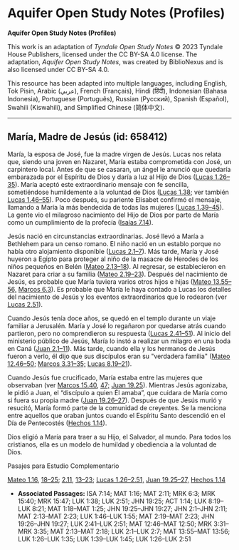# Aquifer Open Study Notes (Profiles)

**Aquifer Open Study Notes (Profiles)**

This work is an adaptation of *Tyndale Open Study Notes* © 2023 Tyndale House Publishers, licensed under the CC BY\-SA 4\.0 license. The adaptation, *Aquifer Open Study Notes*, was created by BiblioNexus and is also licensed under CC BY\-SA 4\.0\.

This resource has been adapted into multiple languages, including English, Tok Pisin, Arabic (عربي), French (Français), Hindi (हिंदी), Indonesian (Bahasa Indonesia), Portuguese (Português), Russian (Русский), Spanish (Español), Swahili (Kiswahili), and Simplified Chinese (简体中文).



--------------------------------

## María, Madre de Jesús (id: 658412)

María, la esposa de José, fue la madre virgen de Jesús. Lucas nos relata que, siendo una joven en Nazaret, María estaba comprometida con José, un carpintero local. Antes de que se casaran, un ángel le anunció que quedaría embarazada por el Espíritu de Dios y daría a luz al Hijo de Dios ([Lucas 1\.26–35](https://ref.ly/Luke1:26-Luke1:35)). María aceptó este extraordinario mensaje con fe sencilla, sometiéndose humildemente a la voluntad de Dios ([Lucas 1\.38](https://ref.ly/Luke1:38); ver también [Lucas 1\.46–55](https://ref.ly/Luke1:46-Luke1:55)). Poco después, su pariente Elisabet confirmó el mensaje, llamando a María la más bendecida de todas las mujeres ([Lucas 1\.39–45](https://ref.ly/Luke1:39-Luke1:45)). La gente vio el milagroso nacimiento del Hijo de Dios por parte de María como un cumplimiento de la profecía ([Isaías 7\.14](https://ref.ly/Isa7:14)).

Jesús nació en circunstancias extraordinarias. José llevó a María a Bethlehem para un censo romano. El niño nació en un establo porque no había otro alojamiento disponible ([Lucas 2\.1–7](https://ref.ly/Luke2:1-Luke2:7)). Más tarde, María y José huyeron a Egipto para proteger al niño de la masacre de Herodes de los niños pequeños en Belén ([Mateo 2\.13–18](https://ref.ly/Matt2:13-Matt2:18)). Al regresar, se establecieron en Nazaret para criar a su familia ([Mateo 2\.19–23](https://ref.ly/Matt2:19-Matt2:23)). Después del nacimiento de Jesús, es probable que María tuviera varios otros hijos e hijas ([Mateo 13\.55–56,](https://ref.ly/Matt13:55-Matt13:56) [Marcos 6\.3](https://ref.ly/Mark6:3)). Es probable que María le haya contado a Lucas los detalles del nacimiento de Jesús y los eventos extraordinarios que lo rodearon (ver [Lucas 2\.51](https://ref.ly/Luke2:51)).

Cuando Jesús tenía doce años, se quedó en el templo durante un viaje familiar a Jerusalén. María y José lo regañaron por quedarse atrás cuando partieron, pero no comprendieron su respuesta ([Lucas 2\.41–51](https://ref.ly/Luke2:41-Luke2:51)). Al inicio del ministerio público de Jesús, María lo instó a realizar un milagro en una boda en Caná ([Juan 2\.1–11](https://ref.ly/John2:1-John2:11)). Más tarde, cuando ella y los hermanos de Jesús fueron a verlo, él dijo que sus discípulos eran su "verdadera familia" ([Mateo 12\.46–50;](https://ref.ly/Matt12:46-Matt12:50) [Marcos 3\.31–35;](https://ref.ly/Mark3:31-Mark3:35) [Lucas 8\.19–21](https://ref.ly/Luke8:19-Luke8:21)).

Cuando Jesús fue crucificado, María estaba entre las mujeres que observaban (ver [Marcos 15\.40](https://ref.ly/Mark15:40), [47;](https://ref.ly/Mark15:47) [Juan 19\.25](https://ref.ly/John19:25)). Mientras Jesús agonizaba, le pidió a Juan, el “discípulo a quien Él amaba”, que cuidara de María como si fuera su propia madre ([Juan 19\.26–27](https://ref.ly/John19:26-John19:27)). Después de que Jesús murió y resucitó, María formó parte de la comunidad de creyentes. Se la menciona entre aquellos que oraban juntos cuando el Espíritu Santo descendió en el Día de Pentecostés ([Hechos 1\.14](https://ref.ly/Acts1:14)).

Dios eligió a María para traer a su Hijo, el Salvador, al mundo. Para todos los cristianos, ella es un modelo de humildad y obediencia a la voluntad de Dios.

Pasajes para Estudio Complementario

[Mateo 1\.16](https://ref.ly/Matt1:16), [18–25](https://ref.ly/Matt1:18-Matt1:25); [2\.11](https://ref.ly/Matt2:11), [13–23](https://ref.ly/Matt2:13-Matt2:23); [Lucas 1\.26–2\.51,](https://ref.ly/Luke1:26-Luke2:51) [Juan 19\.25–27,](https://ref.ly/John19:25-John19:27) [Hechos 1\.14](https://ref.ly/Acts1:14)

* **Associated Passages:** ISA 7:14; MAT 1:16; MAT 2:11; MRK 6:3; MRK 15:40; MRK 15:47; LUK 1:38; LUK 2:51; JHN 19:25; ACT 1:14; LUK 8:19–LUK 8:21; MAT 1:18–MAT 1:25; JHN 19:25–JHN 19:27; JHN 2:1–JHN 2:11; MAT 2:13–MAT 2:23; LUK 1:46–LUK 1:55; MAT 2:19–MAT 2:23; JHN 19:26–JHN 19:27; LUK 2:41–LUK 2:51; MAT 12:46–MAT 12:50; MRK 3:31–MRK 3:35; MAT 2:13–MAT 2:18; LUK 2:1–LUK 2:7; MAT 13:55–MAT 13:56; LUK 1:26–LUK 1:35; LUK 1:39–LUK 1:45; LUK 1:26–LUK 2:51

